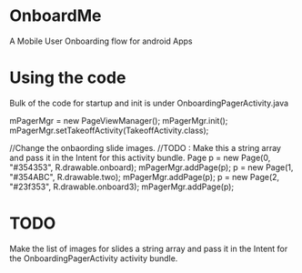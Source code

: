 # OnboardMe
A Mobile User Onboarding flow for android Apps

# Using the code

Bulk of the code for startup and init is under OnboardingPagerActivity.java

mPagerMgr = new PageViewManager();
mPagerMgr.init();
mPagerMgr.setTakeoffActivity(TakeoffActivity.class);

//Change the onbaording slide images.
//TODO : Make this a string array and pass it in the Intent for this activity bundle.
Page p = new Page(0, "#354353", R.drawable.onboard);
mPagerMgr.addPage(p);
p = new Page(1, "#354ABC", R.drawable.two);
mPagerMgr.addPage(p);
p = new Page(2, "#23f353", R.drawable.onboard3);
mPagerMgr.addPage(p);


# TODO

Make the list of images for slides a string array and pass it in the Intent for the OnboardingPagerActivity activity bundle.

